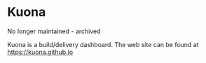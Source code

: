 Kuona
=====

No longer maintained - archived

Kuona is a build/delivery dashboard. The web site can be found at https://kuona.github.io
